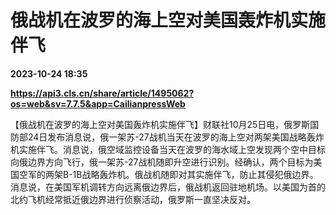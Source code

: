 # 俄战机在波罗的海上空对美国轰炸机实施伴飞

**2023-10-24 18:35**

**https://api3.cls.cn/share/article/1495062?os=web&sv=7.7.5&app=CailianpressWeb**

【俄战机在波罗的海上空对美国轰炸机实施伴飞】财联社10月25日电，俄罗斯国防部24日发布消息说，俄一架苏-27战机当天在波罗的海上空对两架美国战略轰炸机实施伴飞。消息说，俄空域监控设备当天在波罗的海水域上空发现两个空中目标向俄边界方向飞行，俄一架苏-27战机随即升空进行识别。经确认，两个目标为美国空军的两架B-1B战略轰炸机。俄战机随即对其实施伴飞，防止其侵犯俄边界。消息说，在美国军机调转方向远离俄边界后，俄战机返回驻地机场。以美国为首的北约飞机经常抵近俄边界进行侦察活动，俄罗斯一直坚决反对。